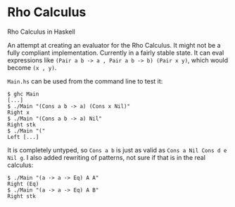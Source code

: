# Rho Calculus

Rho Calculus in Haskell

An attempt at creating an evaluator for the Rho Calculus. It might not
be a fully compliant implementation. Currently in a fairly stable state.
It can eval expressions like
`(Pair a b -> a , Pair a b -> b) (Pair x y)`, which would become
`(x , y)`.

`Main.hs` can be used from the command line to test it:

```shell
$ ghc Main
[...]
$ ./Main "(Cons a b -> a) (Cons x Nil)"
Right x
$ ./Main "(Cons a b -> a) Nil"
Right stk
$ ./Main "("
Left [...]
```
It is completely untyped, so `Cons a b` is just as valid as `Cons a Nil Cons d e Nil g`.
I also added rewriting of patterns, not sure if that is in the real calculus:

```shell
$ ./Main "(a -> a -> Eq) A A"
Right (Eq)
$ ./Main "(a -> a -> Eq) A B"
Right stk
```


